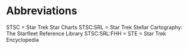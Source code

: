 # Abbreviations

STSC = Star Trek Star Charts
STSC:SRL = Star Trek Stellar Cartography: The Starfleet Reference Library
STSC:SRL:FHH = 
STE = Star Trek Encyclopedia
